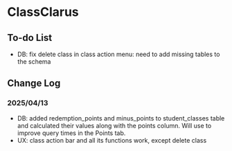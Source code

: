 # ClassClarus

## To-do List

- DB: fix delete class in class action menu: need to add missing tables to the schema

## Change Log

### 2025/04/13

- DB: added redemption_points and minus_points to student_classes table and calculated their values along with the points column. Will use to improve query times in the Points tab.
- UX: class action bar and all its functions work, except delete class
